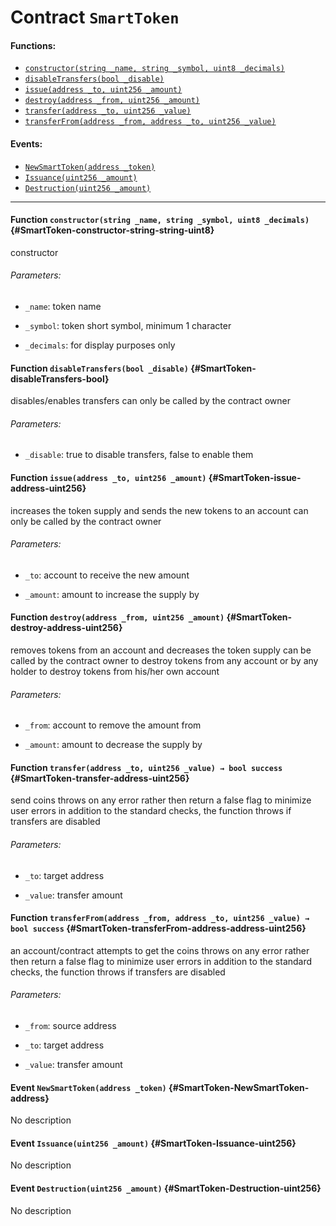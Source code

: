 # Contract `SmartToken`



#### Functions:
- [`constructor(string _name, string _symbol, uint8 _decimals)`](#SmartToken-constructor-string-string-uint8)
- [`disableTransfers(bool _disable)`](#SmartToken-disableTransfers-bool)
- [`issue(address _to, uint256 _amount)`](#SmartToken-issue-address-uint256)
- [`destroy(address _from, uint256 _amount)`](#SmartToken-destroy-address-uint256)
- [`transfer(address _to, uint256 _value)`](#SmartToken-transfer-address-uint256)
- [`transferFrom(address _from, address _to, uint256 _value)`](#SmartToken-transferFrom-address-address-uint256)

#### Events:
- [`NewSmartToken(address _token)`](#SmartToken-NewSmartToken-address)
- [`Issuance(uint256 _amount)`](#SmartToken-Issuance-uint256)
- [`Destruction(uint256 _amount)`](#SmartToken-Destruction-uint256)

---

#### Function `constructor(string _name, string _symbol, uint8 _decimals)` {#SmartToken-constructor-string-string-uint8}
constructor

###### Parameters:
- `_name`:       token name

- `_symbol`:     token short symbol, minimum 1 character

- `_decimals`:   for display purposes only
#### Function `disableTransfers(bool _disable)` {#SmartToken-disableTransfers-bool}
disables/enables transfers
can only be called by the contract owner

###### Parameters:
- `_disable`:    true to disable transfers, false to enable them
#### Function `issue(address _to, uint256 _amount)` {#SmartToken-issue-address-uint256}
increases the token supply and sends the new tokens to an account
can only be called by the contract owner

###### Parameters:
- `_to`:         account to receive the new amount

- `_amount`:     amount to increase the supply by
#### Function `destroy(address _from, uint256 _amount)` {#SmartToken-destroy-address-uint256}
removes tokens from an account and decreases the token supply
can be called by the contract owner to destroy tokens from any account or by any holder to destroy tokens from his/her own account

###### Parameters:
- `_from`:       account to remove the amount from

- `_amount`:     amount to decrease the supply by
#### Function `transfer(address _to, uint256 _value) → bool success` {#SmartToken-transfer-address-uint256}
send coins
throws on any error rather then return a false flag to minimize user errors
in addition to the standard checks, the function throws if transfers are disabled

###### Parameters:
- `_to`:      target address

- `_value`:   transfer amount

#### Function `transferFrom(address _from, address _to, uint256 _value) → bool success` {#SmartToken-transferFrom-address-address-uint256}
an account/contract attempts to get the coins
throws on any error rather then return a false flag to minimize user errors
in addition to the standard checks, the function throws if transfers are disabled

###### Parameters:
- `_from`:    source address

- `_to`:      target address

- `_value`:   transfer amount


#### Event `NewSmartToken(address _token)` {#SmartToken-NewSmartToken-address}
No description
#### Event `Issuance(uint256 _amount)` {#SmartToken-Issuance-uint256}
No description
#### Event `Destruction(uint256 _amount)` {#SmartToken-Destruction-uint256}
No description
